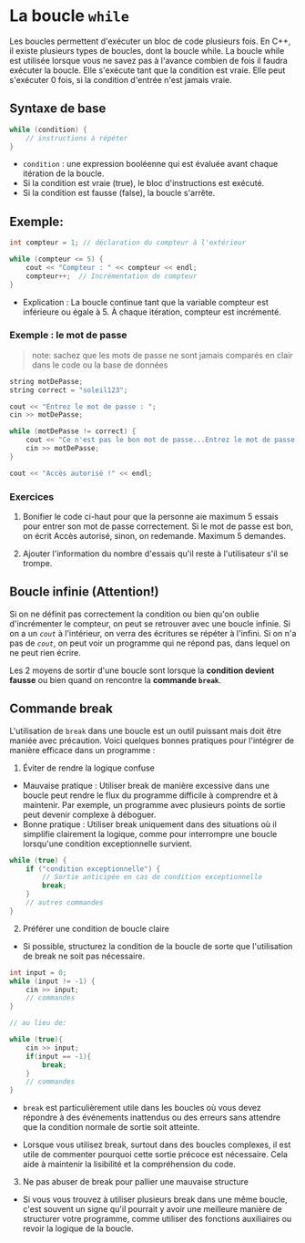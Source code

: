 # La boucle `while`

Les boucles permettent d'exécuter un bloc de code plusieurs fois. En C++, il existe plusieurs types de boucles, dont la boucle while. La boucle while est utilisée lorsque vous ne savez pas à l'avance combien de fois il faudra exécuter la boucle. Elle s'exécute tant que la condition est vraie. Elle peut s'exécuter 0 fois, si la condition d'entrée n'est jamais vraie.

## Syntaxe de base

```cpp
while (condition) {
    // instructions à répéter
}
```

- `condition` : une expression booléenne qui est évaluée avant chaque itération de la boucle.
- Si la condition est vraie (true), le bloc d'instructions est exécuté.
- Si la condition est fausse (false), la boucle s'arrête.

## Exemple:

```cpp
int compteur = 1; // déclaration du compteur à l'extérieur

while (compteur <= 5) {
    cout << "Compteur : " << compteur << endl;
    compteur++;  // Incrémentation de compteur
}
```

- Explication : La boucle continue tant que la variable compteur est inférieure ou égale à 5. À chaque itération, compteur est incrémenté.


### Exemple : le mot de passe

> note: sachez que les mots de passe ne sont jamais comparés en clair dans le code ou la base de données

```cpp
string motDePasse;
string correct = "soleil123";

cout << "Entrez le mot de passe : ";
cin >> motDePasse;

while (motDePasse != correct) {
    cout << "Ce n'est pas le bon mot de passe...Entrez le mot de passe : ";
    cin >> motDePasse;
}

cout << "Accès autorisé !" << endl;
```

### Exercices

1. Bonifier le code ci-haut pour que la personne aie maximum 5 essais pour entrer son mot de passe correctement. Si le mot de passe est bon, on écrit Accès autorisé, sinon, on redemande. Maximum 5 demandes.

2. Ajouter l'information du nombre d'essais qu'il reste à l'utilisateur s'il se trompe.


## Boucle infinie (Attention!)

Si on ne définit pas correctement la condition ou bien qu'on oublie d'incrémenter le compteur, on peut se retrouver avec une boucle infinie. Si on a un *`cout`* à l'intérieur, on verra des écritures se répéter à l'infini. Si on n'a pas de *`cout`*, on peut voir un programme qui ne répond pas, dans lequel on ne peut rien écrire.

Les 2 moyens de sortir d'une boucle sont lorsque la **condition devient fausse** ou bien quand on rencontre la **commande `break`**.

## Commande break

L'utilisation de `break` dans une boucle est un outil puissant mais doit être maniée avec précaution. Voici quelques bonnes pratiques pour l'intégrer de manière efficace dans un programme :

1. Éviter de rendre la logique confuse

- Mauvaise pratique : Utiliser break de manière excessive dans une boucle peut rendre le flux du programme difficile à comprendre et à maintenir. Par exemple, un programme avec plusieurs points de sortie peut devenir complexe à déboguer.
- Bonne pratique : Utiliser break uniquement dans des situations où il simplifie clairement la logique, comme pour interrompre une boucle lorsqu'une condition exceptionnelle survient.

```cpp
while (true) {
    if ("condition exceptionnelle") {
        // Sortie anticipée en cas de condition exceptionnelle
        break;
    }
    // autres commandes
}
```

2. Préférer une condition de boucle claire

- Si possible, structurez la condition de la boucle de sorte que l'utilisation de break ne soit pas nécessaire.

```cpp
int input = 0;
while (input != -1) {
    cin >> input;
    // commandes
}

// au lieu de:

while (true){
    cin >> input;
    if(input == -1){
        break;
    }
    // commandes
}
```

- `break` est particulièrement utile dans les boucles où vous devez répondre à des événements inattendus ou des erreurs sans attendre que la condition normale de sortie soit atteinte.

- Lorsque vous utilisez break, surtout dans des boucles complexes, il est utile de commenter pourquoi cette sortie précoce est nécessaire. Cela aide à maintenir la lisibilité et la compréhension du code.

3. Ne pas abuser de break pour pallier une mauvaise structure

- Si vous vous trouvez à utiliser plusieurs break dans une même boucle, c'est souvent un signe qu'il pourrait y avoir une meilleure manière de structurer votre programme, comme utiliser des fonctions auxiliaires ou revoir la logique de la boucle.